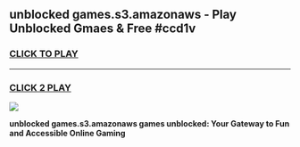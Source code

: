 
## unblocked games.s3.amazonaws - Play Unblocked Gmaes & Free #ccd1v
<h3>
<a href="https://news.freeplayer.one?title=unblocked_games.s3.amazonaws&ref=26F">CLICK TO PLAY</a></h3>
<hr>

<h3>
<a href="https://news.freeplayer.one?title=unblocked_games.s3.amazonaws&ref=26F">CLICK 2 PLAY</a>
  
</h3>

<a href="https://news.freeplayer.one?title=unblocked_games.s3.amazonaws&ref=26F/"><img src="https://clearcache.store/games.png"></a>


**unblocked games.s3.amazonaws games unblocked: Your Gateway to Fun and Accessible Online Gaming**
